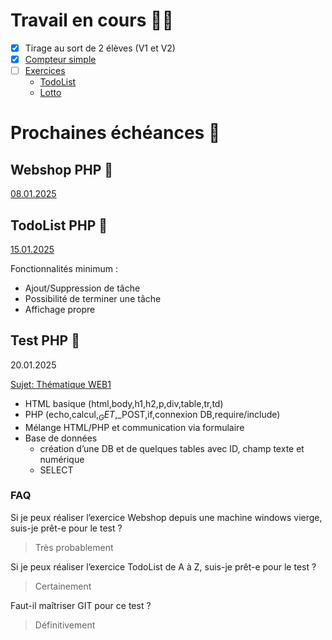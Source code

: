 # Travail en cours 👩‍💻

- [X] Tirage au sort de 2 élèves (V1 et V2)
- [X] [Compteur simple](activites/compteur/README.md)
- [ ] [Exercices](thematiques/06-web1.md#pratique)
    - [TodoList](activites/php-todo/README.md)
    - [Lotto](activites/lotto/README.md)

# Prochaines échéances 📅

## Webshop PHP 🛒
[08.01.2025](thematiques/06-web1.md#webshop)

## TodoList PHP 🛒
[15.01.2025](activites/php-todo/README.md)

Fonctionnalités minimum :
- Ajout/Suppression de tâche
- Possibilité de terminer une tâche
- Affichage propre

## Test PHP 🏅
20.01.2025

[Sujet: Thématique WEB1](thematiques/06-web1.md)
- HTML basique (html,body,h1,h2,p,div,table,tr,td)
- PHP (echo,calcul,$_GET,$_POST,if,connexion DB,require/include)
- Mélange HTML/PHP et communication via formulaire
- Base de données
    - création d’une DB et de quelques tables avec ID, champ texte et numérique
    - SELECT

### FAQ
Si je peux réaliser l’exercice Webshop depuis une machine windows vierge,
suis-je prêt-e pour le test ?
>Très probablement

Si je peux réaliser l’exercice TodoList de A à Z, suis-je prêt-e pour le test ?
>Certainement

Faut-il maîtriser GIT pour ce test ?
>Définitivement
